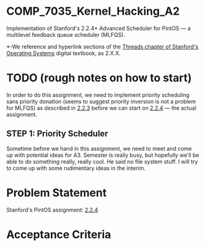 # COMP_7035_Kernel_Hacking_A2
Implementation of Stanford's 2.2.4* Advanced Scheduler for PintOS — a multilevel feedback queue scheduler (MLFQS).

*-We reference and hyperlink sections of the [Threads chapter of Stanford's Operating Systems](https://web.stanford.edu/class/cs140/projects/pintos/pintos_2.html) digital textbook, as 2.X.X.

# TODO (rough notes on how to start)
In order to do this assignment, we need to implement priority scheduling sans priority donation (seems to suggest priority inversion is not a problem for MLFQS) as described in [2.2.3](https://web.stanford.edu/class/cs140/projects/pintos/pintos_2.html#SEC26) before we can start on [2.2.4](https://web.stanford.edu/class/cs140/projects/pintos/pintos_2.html#SEC27) — the actual assignment. 

## STEP 1: Priority Scheduler



Sometime before we hand in this assignment, we need to meet and come up with potential ideas for A3. Semester is really busy, but hopefully we'll be able to do something really, really cool. He said no file system stuff. I will try to come up with some rudimentary ideas in the interim.


# Problem Statement
Stanford's PintOS assignment: [2.2.4](https://web.stanford.edu/class/cs140/projects/pintos/pintos_2.html#SEC27)

# Acceptance Criteria
